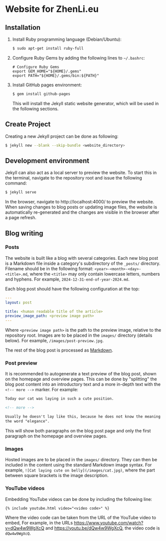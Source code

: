 # Website for ZhenLi.eu

## Installation
1. Install Ruby programming language (Debian/Ubuntu):

    ```sh
    $ sudo apt-get install ruby-full
    ```

2. Configure Ruby Gems by adding the following lines to `~/.bashrc`:

    ```
    # Configure Ruby Gems
    export GEM_HOME="${HOME}/.gems"
    export PATH="${HOME}/.gems/bin:${PATH}"
    ```

3. Install GitHub pages environment:

    ```sh
    $ gem install github-pages
    ```

   This will install the Jekyll static website generator, which will be used in
   the following sections.


## Create Project
Creating a new Jekyll project can be done as following:

```sh
$ jekyll new --blank --skip-bundle <website_directory>
```


## Development environment
Jekyll can also act as a local server to preview the website. To start this in
the terminal, navigate to the repository root and issue the following command:

```sh
$ jekyll serve
```

In the browser, navigate to http://localhost:4000/ to preview the website. When
saving changes to blog posts or updating image files, the website is
automatically re-generated and the changes are visible in the browser after a
page refresh.


## Blog writing
### Posts
The website is built like a blog with several categories. Each new blog post is
a Markdown file inside a category's subdirectory of the `_posts/` directory.
Filename should be in the following format: `<year>-<month>-<day>-<title>.md`,
where the `<title>` may only contain lowercase letters, numbers and hyphens.
For example, `2024-12-31-end-of-year-2024.md`.

Each blog post should have the following configuration at the top:

```yaml
---
layout: post

title: <human readable title of the article>
preview_image_path: <preview image path>
---
```

Where `<preview image path>` is the path to the preview image, relative to the
repository root. Images are to be placed in the `images/` directory (details
below). For example, `/images/post-preview.jpg`.

The rest of the blog post is processed as [Markdown][markdown-guide].

[markdown-guide]: https://www.markdownguide.org/cheat-sheet/

### Post preview
It is recommended to autogenerate a text preview of the blog post, shown on the
homepage and overview pages. This can be done by "splitting" the blog post
content into an introductory text and a more in-depth text with the
`<!-- more -->` marker. For example:

```markdown
Today our cat was laying in such a cute position.

<!-- more -->

Usually he doesn't lay like this, because he does not know the meaning behind
the word "elegance".
```

This will show both paragraphs on the blog post page and only the first
paragraph on the homepage and overview pages.

### Images
Hosted images are to be placed in the `images/` directory. They can then be
included in the content using the standard Markdown image syntax. For example,
`![Cat laying cute on belly](/images/cat.jpg)`, where the part between square
brackets is the image description.

### YouTube videos
Embedding YouTube videos can be done by including the following line:

```jekyll
{% include youtube.html video="<video code>" %}
```

Where the video code can be taken from the URL of the YouTube video to embed,
For example, in the URLs https://www.youtube.com/watch?v=dQw4w9WgXcQ and
https://youtu.be/dQw4w9WgXcQ, the video code is `dQw4w9WgXcQ`.
